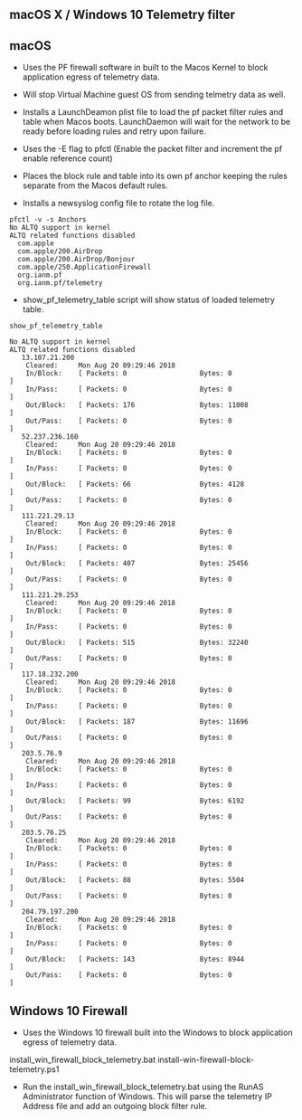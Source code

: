 macOS X / Windows 10 Telemetry filter
--------------------------------------

macOS
-----

- Uses the PF firewall software in built to the Macos Kernel to block application egress of telemetry data.

- Will stop Virtual Machine guest OS from sending telmetry data as well.

- Installs a LaunchDeamon plist file to load the pf packet filter rules and table when Macos boots. LaunchDaemon will wait for the network to be ready before loading rules and retry upon failure.

- Uses the -E flag to pfctl (Enable the packet filter and increment the pf enable reference count)

- Places the block rule and table into its own pf anchor keeping the rules separate from the Macos default rules.

- Installs a newsyslog config file to rotate the log file.

````
pfctl -v -s Anchors
No ALTQ support in kernel
ALTQ related functions disabled
  com.apple
  com.apple/200.AirDrop
  com.apple/200.AirDrop/Bonjour
  com.apple/250.ApplicationFirewall
  org.ianm.pf
  org.ianm.pf/telemetry
````

- show_pf_telemetry_table script will show status of loaded telemetry table.

````
show_pf_telemetry_table

No ALTQ support in kernel
ALTQ related functions disabled
   13.107.21.200
	Cleared:     Mon Aug 20 09:29:46 2018
	In/Block:    [ Packets: 0                  Bytes: 0                  ]
	In/Pass:     [ Packets: 0                  Bytes: 0                  ]
	Out/Block:   [ Packets: 176                Bytes: 11008              ]
	Out/Pass:    [ Packets: 0                  Bytes: 0                  ]
   52.237.236.160
	Cleared:     Mon Aug 20 09:29:46 2018
	In/Block:    [ Packets: 0                  Bytes: 0                  ]
	In/Pass:     [ Packets: 0                  Bytes: 0                  ]
	Out/Block:   [ Packets: 66                 Bytes: 4128               ]
	Out/Pass:    [ Packets: 0                  Bytes: 0                  ]
   111.221.29.13
	Cleared:     Mon Aug 20 09:29:46 2018
	In/Block:    [ Packets: 0                  Bytes: 0                  ]
	In/Pass:     [ Packets: 0                  Bytes: 0                  ]
	Out/Block:   [ Packets: 407                Bytes: 25456              ]
	Out/Pass:    [ Packets: 0                  Bytes: 0                  ]
   111.221.29.253
	Cleared:     Mon Aug 20 09:29:46 2018
	In/Block:    [ Packets: 0                  Bytes: 0                  ]
	In/Pass:     [ Packets: 0                  Bytes: 0                  ]
	Out/Block:   [ Packets: 515                Bytes: 32240              ]
	Out/Pass:    [ Packets: 0                  Bytes: 0                  ]
   117.18.232.200
	Cleared:     Mon Aug 20 09:29:46 2018
	In/Block:    [ Packets: 0                  Bytes: 0                  ]
	In/Pass:     [ Packets: 0                  Bytes: 0                  ]
	Out/Block:   [ Packets: 187                Bytes: 11696              ]
	Out/Pass:    [ Packets: 0                  Bytes: 0                  ]
   203.5.76.9
	Cleared:     Mon Aug 20 09:29:46 2018
	In/Block:    [ Packets: 0                  Bytes: 0                  ]
	In/Pass:     [ Packets: 0                  Bytes: 0                  ]
	Out/Block:   [ Packets: 99                 Bytes: 6192               ]
	Out/Pass:    [ Packets: 0                  Bytes: 0                  ]
   203.5.76.25
	Cleared:     Mon Aug 20 09:29:46 2018
	In/Block:    [ Packets: 0                  Bytes: 0                  ]
	In/Pass:     [ Packets: 0                  Bytes: 0                  ]
	Out/Block:   [ Packets: 88                 Bytes: 5504               ]
	Out/Pass:    [ Packets: 0                  Bytes: 0                  ]
   204.79.197.200
	Cleared:     Mon Aug 20 09:29:46 2018
	In/Block:    [ Packets: 0                  Bytes: 0                  ]
	In/Pass:     [ Packets: 0                  Bytes: 0                  ]
	Out/Block:   [ Packets: 143                Bytes: 8944               ]
	Out/Pass:    [ Packets: 0                  Bytes: 0                  ]

````

Windows 10 Firewall
--------------------

- Uses the Windows 10 firewall built into the Windows to block application egress of telemetry data.

install_win_firewall_block_telemetry.bat
install-win-firewall-block-telemetry.ps1

- Run the install_win_firewall_block_telemetry.bat using the RunAS Administrator function of Windows. This will parse the telemetry IP Address file and add an outgoing block filter rule. 
